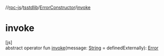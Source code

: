 //[rpc-js](../../../index.md)/[tsstdlib](../index.md)/[ErrorConstructor](index.md)/[invoke](invoke.md)

# invoke

[js]\
abstract operator fun [invoke](invoke.md)(message: [String](https://kotlinlang.org/api/latest/jvm/stdlib/kotlin/-string/index.html) = definedExternally): [Error](https://kotlinlang.org/api/latest/jvm/stdlib/kotlin/-error/index.html)
